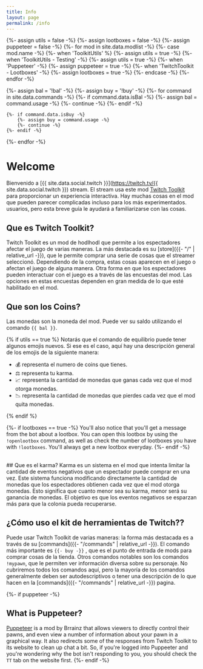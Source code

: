 ```yaml
---
title: Info
layout: page
permalink: /info
---
```


{%- assign utils = false -%}
{%- assign lootboxes = false -%}
{%- assign puppeteer = false -%}
{%- for mod in site.data.modlist -%}
    {%- case mod.name -%}
        {%- when 'ToolkitUtils' %}
            {%- assign utils = true -%}
        {%- when 'ToolkitUtils - Testing' -%}
            {%- assign utils = true -%}
        {%- when 'Puppeteer' -%}
            {%- assign puppeteer = true -%}
        {%- when 'TwitchToolkit - Lootboxes' -%}
            {%- assign lootboxes = true -%}
    {%- endcase -%}
{%- endfor -%}


{%- assign bal = '!bal' -%}
{%- assign buy = '!buy' -%}
{%- for command in site.data.commands -%}
    {%- if command.data.isBal -%}
        {%- assign bal = command.usage -%}
        {%- continue -%}
    {%- endif -%}

    {%- if command.data.isBuy -%}
        {%- assign buy = command.usage -%}
        {%- continue -%}
    {%- endif -%}
{%- endfor -%}

# Welcome

Bienvenido a [{{ site.data.social.twitch }}](https://twitch.tv/{{ site.data.social.twitch }}) stream.
El stream usa este mod
[Twitch Toolkit](https://steamcommunity.com/sharedfiles/filedetails/?id=1718525787) para proporcionar un
experiencia interactiva. Hay muchas cosas en el mod que pueden parecer complicadas incluso para los más experimentados.
usuarios, pero esta breve guía le ayudará a familiarizarse con las cosas.

## Que es Twitch Toolkit?

Twitch Toolkit es un mod de hodlhodl que permite a los espectadores afectar el juego de varias maneras. 
La más destacada es su [store]({{- "/" | relative_url -}}), que le permite comprar una serie de
cosas que el streamer seleccionó. Dependiendo de la compra, estas cosas aparecen en el juego o afectan el
juego de alguna manera. Otra forma en que los espectadores pueden interactuar con el juego es a través de las encuestas del mod.
Las opciones en estas encuestas dependen en gran medida de lo que esté habilitado en el mod.

## Que son los Coins?

Las monedas son la moneda del mod. Puede ver su saldo utilizando el comando `{{ bal }}`. 

{% if utils == true %}
Notarás que el comando de equilibrio puede tener algunos emojis nuevos. Si ese es el caso, aquí hay una descripción general
de los emojis de la siguiente manera:

- 💰 representa el numero de coins que tienes.
- ⚖ representa tu karma.
- 📈 representa la cantidad de monedas que ganas cada vez que el mod otorga monedas.
- 📉 representa la cantidad de monedas que pierdes cada vez que el mod quita monedas.

{% endif %}


{%- if lootboxes == true -%}
You'll also notice that you'll get a message from the bot about a lootbox. You can open this lootbox
by using the `!openlootbox` command, as well as check the number of lootboxes you have with `!lootboxes`.
You'll always get a new lootbox everyday.
{%- endif -%}


<br/>
## Que es el karma?
Karma es un sistema en el mod que intenta limitar la cantidad de eventos negativos que un espectador puede comprar en
una vez. Este sistema funciona modificando directamente la cantidad de monedas que los espectadores obtienen cada vez que el mod otorga monedas.
Esto significa que cuanto menor sea su karma, menor será su ganancia de monedas. El objetivo es que
los eventos negativos se esparzan más para que la colonia pueda recuperarse.

## ¿Cómo uso el kit de herramientas de Twitch??

Puede usar Twitch Toolkit de varias maneras: la forma más destacada es a través de su
[commands]({{- "/commands" | relative_url -}}). El comando más importante es `{{- buy -}}`
, que es el punto de entrada de mods para comprar cosas de la tienda. Otros comandos notables
son los comandos `!mypawn`, que le permiten ver información diversa sobre su personaje. No cubriremos
todos los comandos aquí, pero la mayoría de los comandos generalmente deben ser autodescriptivos o tener una descripción de
lo que hacen en la [commands]({{- "/commands" | relative_url -}}) pagina.


{%- if puppeteer -%}
<br/>
## What is Puppeteer?

[Puppeteer](https://steamcommunity.com/sharedfiles/filedetails/?id=2057192142) is a mod by Brrainz that
allows viewers to directly control their pawns, and even view a number of information about your pawn in
a graphical way. It also redirects some of the responses from Twitch Toolkit to its website to clean up
chat a bit. So, if you're logged into Puppeeter and you're wondering why the bot isn't responding to you,
you should check the `TT` tab on the website first.
{%- endif -%}
